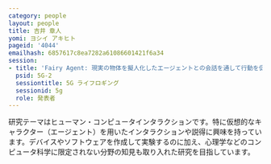 ```yaml
---
category: people
layout: people
title: 吉井 章人
yomi: ヨシイ アキヒト
pageid: '4044'
emailhash: 6857617c8ea7282a61086601421f6a34
session:
- title: 'Fairy Agent: 現実の物体を擬人化したエージェントとの会話を通して行動を促す説得アプリケーション'
  psid: 5G-2
  sessiontitle: 5G ライフロギング
  sessionid: 5g
  role: 発表者
---
```

研究テーマはヒューマン・コンピュータインタラクションです。特に仮想的なキャラクター（エージェント）を用いたインタラクションや説得に興味を持っています。デバイスやソフトウェアを作成して実験するのに加え、心理学などのコンピュータ科学に限定されない分野の知見も取り入れた研究を目指しています。